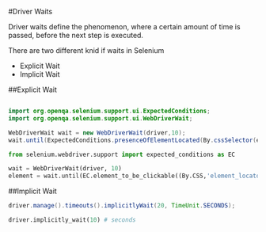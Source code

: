 #Driver Waits

Driver waits define the phenomenon, where a certain amount of time is passed, before the next step is executed.

There are two different knid if waits in Selenium
- Explicit Wait
- Implicit Wait

##Explicit Wait
```java

import org.openqa.selenium.support.ui.ExpectedConditions;
import org.openqa.selenium.support.ui.WebDriverWait;

WebDriverWait wait = new WebDriverWait(driver,10);
wait.until(ExpectedConditions.presenceOfElementLocated(By.cssSelector(element_locator)));

```

```python
from selenium.webdriver.support import expected_conditions as EC

wait = WebDriverWait(driver, 10)
element = wait.until(EC.element_to_be_clickable((By.CSS,'element_locator')))
```

##Implicit Wait
```java
driver.manage().timeouts().implicitlyWait(20, TimeUnit.SECONDS);
```

```python
driver.implicitly_wait(10) # seconds
```
